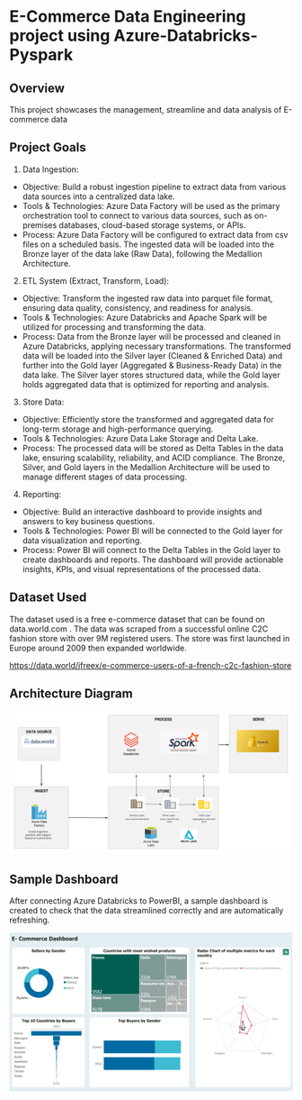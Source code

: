 # E-Commerce Data Engineering project using Azure-Databricks-Pyspark

## Overview

This project showcases the management, streamline and data analysis of E-commerce data

## Project Goals

1. Data Ingestion:

- Objective: Build a robust ingestion pipeline to extract data from various data sources into a centralized data lake.
- Tools & Technologies: Azure Data Factory will be used as the primary orchestration tool to connect to various data sources, such as on-premises databases, cloud-based storage systems, or APIs.
- Process:
Azure Data Factory will be configured to extract data from csv files on a scheduled basis.
The ingested data will be loaded into the Bronze layer of the data lake (Raw Data), following the Medallion Architecture.

2. ETL System (Extract, Transform, Load):

- Objective: Transform the ingested raw data into parquet file format, ensuring data quality, consistency, and readiness for analysis.
- Tools & Technologies: Azure Databricks and Apache Spark will be utilized for processing and transforming the data.
- Process:
Data from the Bronze layer will be processed and cleaned in Azure Databricks, applying necessary transformations.
The transformed data will be loaded into the Silver layer (Cleaned & Enriched Data) and further into the Gold layer (Aggregated & Business-Ready Data) in the data lake.
The Silver layer stores structured data, while the Gold layer holds aggregated data that is optimized for reporting and analysis.

3. Store Data:

- Objective: Efficiently store the transformed and aggregated data for long-term storage and high-performance querying.
- Tools & Technologies: Azure Data Lake Storage and Delta Lake.
- Process:
The processed data will be stored as Delta Tables in the data lake, ensuring scalability, reliability, and ACID compliance.
The Bronze, Silver, and Gold layers in the Medallion Architecture will be used to manage different stages of data processing.

4. Reporting:

- Objective: Build an interactive dashboard to provide insights and answers to key business questions.
- Tools & Technologies: Power BI will be connected to the Gold layer for data visualization and reporting.
- Process:
Power BI will connect to the Delta Tables in the Gold layer to create dashboards and reports.
The dashboard will provide actionable insights, KPIs, and visual representations of the processed data.



## Dataset Used

The dataset used is a free e-commerce dataset that can be found on data.world.com . The data was scraped from a successful online C2C fashion store with over 9M registered users. The store was first launched in Europe around 2009 then expanded worldwide.

https://data.world/jfreex/e-commerce-users-of-a-french-c2c-fashion-store

## Architecture Diagram
<img src="Architecture.png">

## Sample Dashboard

After connecting Azure Databricks to PowerBI, a sample dashboard is created to check that the data streamlined correctly and are automatically refreshing. 

<img src="Dashboard.png">

